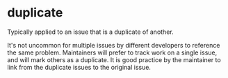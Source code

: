 # duplicate

Typically applied to an issue that is a duplicate of another.

It's not uncommon for multiple issues by different developers to reference the same problem.
Maintainers will prefer to track work on a single issue, and will mark others as a duplicate.
It is good practice by the maintainer to link from the duplicate issues to the original issue.
